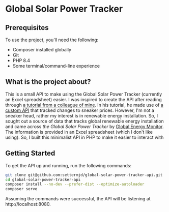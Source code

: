 # Global Solar Power Tracker

## Prerequisites

To use the project, you'll need the following:

- Composer installed globally
- Git
- PHP 8.4
- Some terminal/command-line experience

## What is the project about?

This is a small API to make using the Global Solar Power Tracker (currently an Excel spreadsheet) easier. 
I was inspired to create the API after reading through [a tutorial from a colleague of mine][twilio-tutorial].
In his tutorial, he made use of [a custom API][sneaks-api] that tracked changes to sneaker prices. 
However, I'm not a sneaker head, rather my interest is in renewable energy installation.
So, I sought out a source of data that tracks global renewable energy installation and came across _the Global Solar Power Tracker_ by [Global Energy Monitor][gem].
The information is provided in an Excel spreadsheet (which I don't like using).
So, I built this minimalist API in PHP to make it easier to interact with

## Getting Started

To get the API up and running, run the following commands:

```bash
git clone git@github.com:settermjd/global-solar-power-tracker-api.git
cd global-solar-power-tracker-api
composer install --no-dev --prefer-dist --optimize-autoloader
composer serve
```

Assuming the commands were successful, the API will be listening at http://localhost:8080.

[gem]: https://globalenergymonitor.org/ 
[global-solar-energy-tracker]: https://globalenergymonitor.org/projects/global-solar-power-tracker/ 
[sneaks-api]: https://github.com/druv5319/Sneaks-API
[twilio-tutorial]: https://www.twilio.com/en-us/blog/build-price-tracker-twilio-programmable-sms-node
